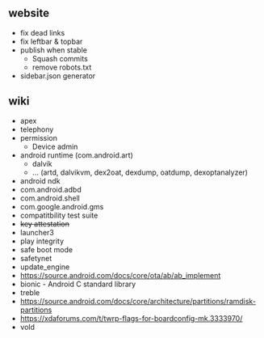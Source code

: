 ## website
* fix dead links
* fix leftbar & topbar
* publish when stable
  * Squash commits
  * remove robots.txt
* sidebar.json generator

## wiki
* apex
* telephony
* permission
  * Device admin
* android runtime (com.android.art)
  * dalvik
  * ... (artd, dalvikvm, dex2oat, dexdump, oatdump, dexoptanalyzer)
* android ndk
* com.android.adbd
* com.android.shell
* com.google.android.gms
* compatitbility test suite
* ~~key attestation~~
* launcher3
* play integrity
* safe boot mode
* safetynet
* update_engine
* https://source.android.com/docs/core/ota/ab/ab_implement
* bionic - Android C standard library
* treble
* https://source.android.com/docs/core/architecture/partitions/ramdisk-partitions
* https://xdaforums.com/t/twrp-flags-for-boardconfig-mk.3333970/
* vold
